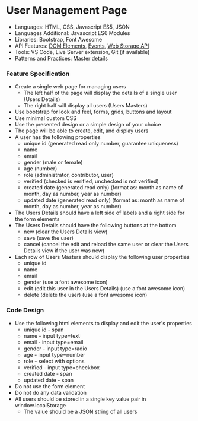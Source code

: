 
# User Management Page

* Languages: HTML, CSS, Javascript ES5, JSON
* Languages Additional: Javascript ES6 Modules
* Libraries: Bootstrap, Font Awesome
* API Features: [DOM Elements](https://redrockcode.com/docs/Javascript/developer.mozilla.org/en-US/docs/Web/API/Document_Object_Model.html), [Events](https://redrockcode.com/docs/JavaScript/developer.mozilla.org/en-US/docs/Web/Events.html), [Web Storage API](https://redrockcode.com/docs/javascript/developer.mozilla.org/en-US/docs/Web/API/Web_Storage_API.html)
* Tools: VS Code, Live Server extension, Git (if available)
* Patterns and Practices: Master details

### Feature Specification

* Create a single web page for managing users
	* The left half of the page will display the details of a single user (Users Details)
	* The right half will display all users (Users Masters)
* Use bootstrap for look and feel, forms, grids, buttons and layout
* Use minimal custom CSS
* Use the presented design or a simple design of your choice
* The page will be able to create, edit, and display users
* A user has the following properties
	* unique id (generated read only number, guarantee uniqueness)
	* name
	* email
	* gender (male or female)
	* age (number)
	* role (administrator, contributor, user)
	* verified (checked is verified, unchecked is not verified)
	* created date (generated read only) (format as: month as name of month, day as number, year as number)
	* updated date (generated read only) (format as: month as name of month, day as number, year as number)
* The Users Details should have a left side of labels and a right side for the form elements
* The Users Details should have the following buttons at the bottom
	* new (clear the Users Details view)
	* save (save the user)
	* cancel (cancel the edit and reload the same user or clear the Users Details view if the user was new)
* Each row of Users Masters should display the following user properties
	* unique id
	* name
	* email
	* gender (use a font awesome icon)
	* edit (edit this user in the Users Details) (use a font awesome icon)
	* delete (delete the user) (use a font awesome icon)

### Code Design

* Use the following html elements to display and edit the user's properties
	* unique id - span
	* name - input type=text
	* email - input type=email
	* gender - input type=radio
	* age - input type=number
	* role - select with options
	* verified - input type=checkbox
	* created date - span
	* updated date - span
* Do not use the form element
* Do not do any data validation
* All users should be stored in a single key value pair in window.localStorage
	* The value should be a JSON string of all users